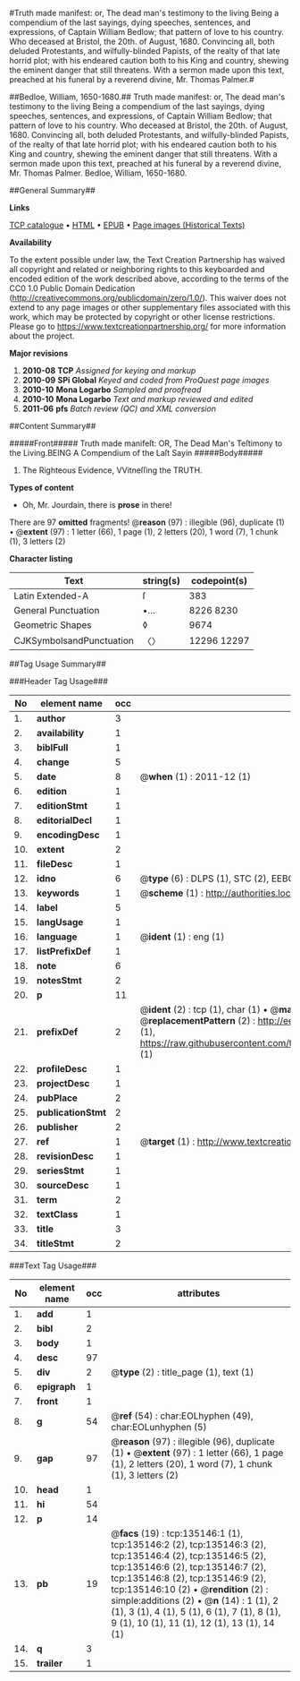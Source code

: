 #Truth made manifest: or, The dead man's testimony to the living Being a compendium of the last sayings, dying speeches, sentences, and expressions, of Captain William Bedlow; that pattern of love to his country. Who deceased at Bristol, the 20th. of August, 1680. Convincing all, both deluded Protestants, and wilfully-blinded Papists, of the realty of that late horrid plot; with his endeared caution both to his King and country, shewing the eminent danger that still threatens. With a sermon made upon this text, preached at his funeral by a reverend divine, Mr. Thomas Palmer.#

##Bedloe, William, 1650-1680.##
Truth made manifest: or, The dead man's testimony to the living Being a compendium of the last sayings, dying speeches, sentences, and expressions, of Captain William Bedlow; that pattern of love to his country. Who deceased at Bristol, the 20th. of August, 1680. Convincing all, both deluded Protestants, and wilfully-blinded Papists, of the realty of that late horrid plot; with his endeared caution both to his King and country, shewing the eminent danger that still threatens. With a sermon made upon this text, preached at his funeral by a reverend divine, Mr. Thomas Palmer.
Bedloe, William, 1650-1680.

##General Summary##

**Links**

[TCP catalogue](http://www.ota.ox.ac.uk/tcp/)  • 
[HTML](http://tei.it.ox.ac.uk/tcp/Texts-HTML/free/A76/A76324.html)  • 
[EPUB](http://tei.it.ox.ac.uk/tcp/Texts-EPUB/free/A76/A76324.epub) • 
[Page images (Historical Texts)](https://historicaltexts.jisc.ac.uk/eebo-99896762e)

**Availability**

To the extent possible under law, the Text Creation Partnership has waived all copyright and related or neighboring rights to this keyboarded and encoded edition of the work described above, according to the terms of the CC0 1.0 Public Domain Dedication (http://creativecommons.org/publicdomain/zero/1.0/). This waiver does not extend to any page images or other supplementary files associated with this work, which may be protected by copyright or other license restrictions. Please go to https://www.textcreationpartnership.org/ for more information about the project.

**Major revisions**

1. __2010-08__ __TCP__ *Assigned for keying and markup*
1. __2010-09__ __SPi Global__ *Keyed and coded from ProQuest page images*
1. __2010-10__ __Mona Logarbo__ *Sampled and proofread*
1. __2010-10__ __Mona Logarbo__ *Text and markup reviewed and edited*
1. __2011-06__ __pfs__ *Batch review (QC) and XML conversion*

##Content Summary##

#####Front#####
Truth made manifeſt: OR, The Dead Man's Teſtimony to the Living.BEING A Compendium of the Laſt Sayin
#####Body#####

1. The Righteous Evidence, VVitneſſing the TRUTH.

**Types of content**

  * Oh, Mr. Jourdain, there is **prose** in there!

There are 97 **omitted** fragments! 
 @__reason__ (97) : illegible (96), duplicate (1)  •  @__extent__ (97) : 1 letter (66), 1 page (1), 2 letters (20), 1 word (7), 1 chunk (1), 3 letters (2)

**Character listing**


|Text|string(s)|codepoint(s)|
|---|---|---|
|Latin Extended-A|ſ|383|
|General Punctuation|•…|8226 8230|
|Geometric Shapes|◊|9674|
|CJKSymbolsandPunctuation|〈〉|12296 12297|

##Tag Usage Summary##

###Header Tag Usage###

|No|element name|occ|attributes|
|---|---|---|---|
|1.|__author__|3||
|2.|__availability__|1||
|3.|__biblFull__|1||
|4.|__change__|5||
|5.|__date__|8| @__when__ (1) : 2011-12 (1)|
|6.|__edition__|1||
|7.|__editionStmt__|1||
|8.|__editorialDecl__|1||
|9.|__encodingDesc__|1||
|10.|__extent__|2||
|11.|__fileDesc__|1||
|12.|__idno__|6| @__type__ (6) : DLPS (1), STC (2), EEBO-CITATION (1), PROQUEST (1), VID (1)|
|13.|__keywords__|1| @__scheme__ (1) : http://authorities.loc.gov/ (1)|
|14.|__label__|5||
|15.|__langUsage__|1||
|16.|__language__|1| @__ident__ (1) : eng (1)|
|17.|__listPrefixDef__|1||
|18.|__note__|6||
|19.|__notesStmt__|2||
|20.|__p__|11||
|21.|__prefixDef__|2| @__ident__ (2) : tcp (1), char (1)  •  @__matchPattern__ (2) : ([0-9\-]+):([0-9IVX]+) (1), (.+) (1)  •  @__replacementPattern__ (2) : http://eebo.chadwyck.com/downloadtiff?vid=$1&page=$2 (1), https://raw.githubusercontent.com/textcreationpartnership/Texts/master/tcpchars.xml#$1 (1)|
|22.|__profileDesc__|1||
|23.|__projectDesc__|1||
|24.|__pubPlace__|2||
|25.|__publicationStmt__|2||
|26.|__publisher__|2||
|27.|__ref__|1| @__target__ (1) : http://www.textcreationpartnership.org/docs/. (1)|
|28.|__revisionDesc__|1||
|29.|__seriesStmt__|1||
|30.|__sourceDesc__|1||
|31.|__term__|2||
|32.|__textClass__|1||
|33.|__title__|3||
|34.|__titleStmt__|2||


###Text Tag Usage###

|No|element name|occ|attributes|
|---|---|---|---|
|1.|__add__|1||
|2.|__bibl__|2||
|3.|__body__|1||
|4.|__desc__|97||
|5.|__div__|2| @__type__ (2) : title_page (1), text (1)|
|6.|__epigraph__|1||
|7.|__front__|1||
|8.|__g__|54| @__ref__ (54) : char:EOLhyphen (49), char:EOLunhyphen (5)|
|9.|__gap__|97| @__reason__ (97) : illegible (96), duplicate (1)  •  @__extent__ (97) : 1 letter (66), 1 page (1), 2 letters (20), 1 word (7), 1 chunk (1), 3 letters (2)|
|10.|__head__|1||
|11.|__hi__|54||
|12.|__p__|14||
|13.|__pb__|19| @__facs__ (19) : tcp:135146:1 (1), tcp:135146:2 (2), tcp:135146:3 (2), tcp:135146:4 (2), tcp:135146:5 (2), tcp:135146:6 (2), tcp:135146:7 (2), tcp:135146:8 (2), tcp:135146:9 (2), tcp:135146:10 (2)  •  @__rendition__ (2) : simple:additions (2)  •  @__n__ (14) : 1 (1), 2 (1), 3 (1), 4 (1), 5 (1), 6 (1), 7 (1), 8 (1), 9 (1), 10 (1), 11 (1), 12 (1), 13 (1), 14 (1)|
|14.|__q__|3||
|15.|__trailer__|1||
